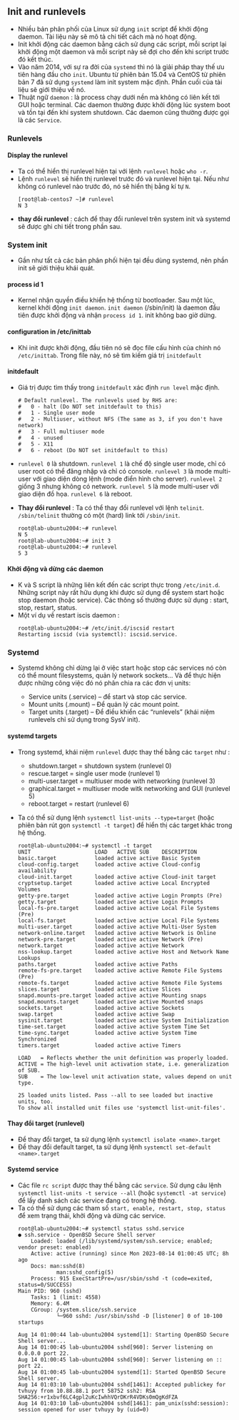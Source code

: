 ## Init and runlevels

- Nhiều bản phân phối của Linux sử dụng `init` script để khởi động daemon. Tài liệu này sẽ mô tả chi tiết cách mà nó hoạt động.
- Init khởi động các daemon bằng cách sử dụng các script, mỗi script lại khởi động một daemon và mỗi script này sẽ đợi cho đến khi script trước đó kết thúc.
- Vào năm 2014, với sự ra đời của `systemd` thì nó là giải pháp thay thế ưu tiên hàng đầu cho `init`. Ubuntu từ phiên bản 15.04 và CentOS từ phiên bản 7 đã sử dụng `systemd` làm init system mặc định. Phần cuối của tài liệu sẽ giới thiệu về nó.
- Thuật ngữ `daemon` : là process chạy dưới nền mà không có liên kết tới GUI hoặc terminal. Các daemon thường được khởi động lúc system boot và tồn tại đến khi system shutdown. Các daemon cũng thường được gọi là các `Service`.


### Runlevels

#### Display the runlevel

- Ta có thể hiển thị runlevel hiện tại với lệnh `runlevel` hoặc `who -r`.
- Lệnh `runlevel` sẽ hiển thị runlevel trước đó và runlevel hiện tại. Nếu như không có runlevel nào trước đó, nó sẽ hiển thị bằng kí tự `N`.
    ```
    [root@lab-centos7 ~]# runlevel
    N 3
    ```
- **thay đổi runlevel** : cách để thay đổi runlevel trên system init và systemd sẽ được ghi chi tiết trong phần sau.

### System init

- Gần như tất cả các bản phân phối hiện tại đều dùng systemd, nên phần init sẽ giới thiệu khái quát.

#### process id 1

- Kernel nhận quyền điều khiển hệ thống từ bootloader. Sau một lúc, kernel khởi động `init daemon`. `init daemon` (/sbin/init) là daemon đầu tiên được khởi động và nhận `process id 1`. init không bao giờ dừng.

#### configuration in /etc/inittab

- Khi init được khởi động, đầu tiên nó sẽ đọc file cấu hình của chính nó `/etc/inittab`. Trong file này, nó sẽ tìm kiếm giá trị `initdefault`

#### initdefault

- Giá trị được tìm thấy trong `initdefault` xác định `run level` mặc định.
    ```
    # Default runlevel. The runlevels used by RHS are:
    #   0 - halt (Do NOT set initdefault to this)
    #   1 - Single user mode
    #   2 - Multiuser, without NFS (The same as 3, if you don't have network)
    #   3 - Full multiuser mode
    #   4 - unused
    #   5 - X11
    #   6 - reboot (Do NOT set initdefault to this)
    ```

- `runlevel 0` là shutdown. `runlevel 1` là chế độ single user mode, chỉ có user root có thể đăng nhập và chỉ có console. `runlevel 3` là mode multi-user với giao diện dòng lệnh (mode điển hình cho server). `runlevel 2` giống 3 nhưng không có network. `runlevel 5` là mode multi-user với giao diện đồ họa. `runlevel 6` là reboot.
- **Thay đổi runlevel** : Ta có thể thay đổi runlevel với lệnh `telinit`. `/sbin/telinit` thường có một (hard) link tới `/sbin/init`.
    ```
    root@lab-ubuntu2004:~# runlevel
    N 5
    root@lab-ubuntu2004:~# init 3
    root@lab-ubuntu2004:~# runlevel
    5 3
    ```

#### Khởi động và dừng các daemon

- K và S script là những liên kết đến các script thực trong `/etc/init.d`. Những script này rất hữu dụng khi được sử dụng để system start hoặc stop daemon (hoặc service). Các thông số thường được sử dụng : start, stop, restart, status.
- Một ví dụ về restart iscis daemon :
    ```
    root@lab-ubuntu2004:~# /etc/init.d/iscsid restart
    Restarting iscsid (via systemctl): iscsid.service.
    ```

### Systemd

- Systemd không chỉ dừng lại ở việc start hoặc stop các services nó còn có thể mount filesystems, quản lý network sockets… Và để thực hiện được những công việc đó nó phân chia ra các đơn vị units:

    - Service units (.service) – để start và stop các service.
    - Mount units (.mount) – Để quản lý các mount point.
    - Target units (.target) – Để điều khiển các “runlevels” (khái niệm runlevels chỉ sử dụng trong SysV init).

#### systemd targets

- Trong systemd, khái niệm `runlevel` được thay thế bằng các `target` như :
    - shutdown.target = shutdown system (runlevel 0)
    - rescue.target = single user mode (runlevel 1)
    - multi-user.target = multiuser mode with networking (runlevel 3)
    - graphical.target = multiuser mode witk networking and GUI (runlevel 5)
    - reboot.target = restart (runlevel 6)

- Ta có thể sử dụng lệnh `systemctl list-units --type=target` (hoặc phiên bản rút gọn `systemctl -t target`) để hiển thị các target khác trong hệ thống.
    ```
    root@lab-ubuntu2004:~# systemctl -t target
    UNIT                    LOAD   ACTIVE SUB    DESCRIPTION
    basic.target            loaded active active Basic System
    cloud-config.target     loaded active active Cloud-config availability
    cloud-init.target       loaded active active Cloud-init target
    cryptsetup.target       loaded active active Local Encrypted Volumes
    getty-pre.target        loaded active active Login Prompts (Pre)
    getty.target            loaded active active Login Prompts
    local-fs-pre.target     loaded active active Local File Systems (Pre)
    local-fs.target         loaded active active Local File Systems
    multi-user.target       loaded active active Multi-User System
    network-online.target   loaded active active Network is Online
    network-pre.target      loaded active active Network (Pre)
    network.target          loaded active active Network
    nss-lookup.target       loaded active active Host and Network Name Lookups
    paths.target            loaded active active Paths
    remote-fs-pre.target    loaded active active Remote File Systems (Pre)
    remote-fs.target        loaded active active Remote File Systems
    slices.target           loaded active active Slices
    snapd.mounts-pre.target loaded active active Mounting snaps
    snapd.mounts.target     loaded active active Mounted snaps
    sockets.target          loaded active active Sockets
    swap.target             loaded active active Swap
    sysinit.target          loaded active active System Initialization
    time-set.target         loaded active active System Time Set
    time-sync.target        loaded active active System Time Synchronized
    timers.target           loaded active active Timers

    LOAD   = Reflects whether the unit definition was properly loaded.
    ACTIVE = The high-level unit activation state, i.e. generalization of SUB.
    SUB    = The low-level unit activation state, values depend on unit type.

    25 loaded units listed. Pass --all to see loaded but inactive units, too.
    To show all installed unit files use 'systemctl list-unit-files'.
    ```

#### Thay đổi target (runlevel)

- Để thay đổi target, ta sử dụng lệnh `systemctl isolate <name>.target`
- Để thay đổi default target, ta sử dụng lệnh `systemctl set-default <name>.target`

#### Systemd service

- Các file `rc script` được thay thế bằng các `service`. Sử dụng câu lệnh `systemctl list-units -t service --all` (hoặc `systemctl -at service`) để lấy danh sách các service đang có trong hệ thống.
- Ta có thể sử dụng các tham số `start, enable, restart, stop, status` để xem trạng thái, khởi động và dừng các service.
    ```
    root@lab-ubuntu2004:~# systemctl status sshd.service
    ● ssh.service - OpenBSD Secure Shell server
        Loaded: loaded (/lib/systemd/system/ssh.service; enabled; vendor preset: enabled)
        Active: active (running) since Mon 2023-08-14 01:00:45 UTC; 8h ago
        Docs: man:sshd(8)
                man:sshd_config(5)
        Process: 915 ExecStartPre=/usr/sbin/sshd -t (code=exited, status=0/SUCCESS)
    Main PID: 960 (sshd)
        Tasks: 1 (limit: 4558)
        Memory: 6.4M
        CGroup: /system.slice/ssh.service
                └─960 sshd: /usr/sbin/sshd -D [listener] 0 of 10-100 startups

    Aug 14 01:00:44 lab-ubuntu2004 systemd[1]: Starting OpenBSD Secure Shell server...
    Aug 14 01:00:45 lab-ubuntu2004 sshd[960]: Server listening on 0.0.0.0 port 22.
    Aug 14 01:00:45 lab-ubuntu2004 sshd[960]: Server listening on :: port 22.
    Aug 14 01:00:45 lab-ubuntu2004 systemd[1]: Started OpenBSD Secure Shell server.
    Aug 14 01:03:10 lab-ubuntu2004 sshd[1461]: Accepted publickey for tvhuyy from 10.88.88.1 port 58752 ssh2: RSA SHA256:+r1xbvf6LC4gpl2uKcIwhhVQrDKrR4VDKs0mQgKdFZA
    Aug 14 01:03:10 lab-ubuntu2004 sshd[1461]: pam_unix(sshd:session): session opened for user tvhuyy by (uid=0)
    ```